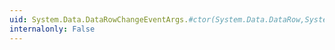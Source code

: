 ```yaml
---
uid: System.Data.DataRowChangeEventArgs.#ctor(System.Data.DataRow,System.Data.DataRowAction)
internalonly: False
---
```

